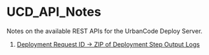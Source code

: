 # UCD_API_Notes
Notes on the available REST APIs for the UrbanCode Deploy Server. 

1. [Deployment Request ID -> ZIP of Deployment Step Output Logs]('./DeployRequestID_To_FullTraceLogs.md')
